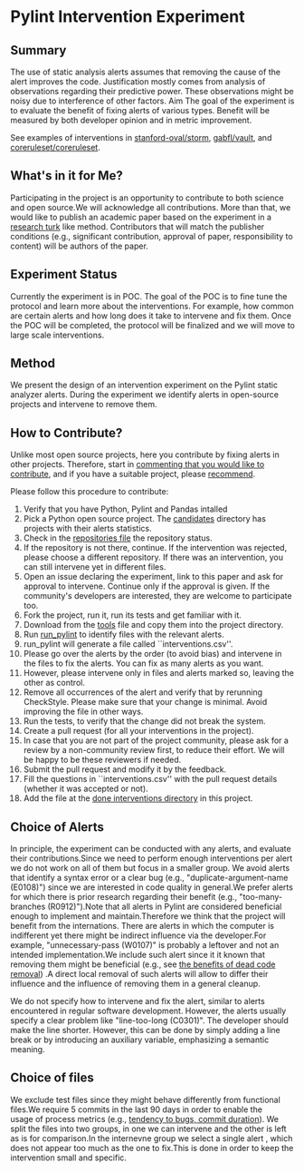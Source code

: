 # Pylint Intervention Experiment

## Summary

The use of static analysis alerts assumes that removing the cause of the alert improves the code. Justification mostly comes
from analysis of observations regarding their predictive power. These observations might be noisy due to interference of other
factors. Aim The goal of the experiment is to evaluate the benefit of fixing alerts of various types. Benefit will be measured by both developer opinion and in metric improvement.

See examples of interventions in [stanford-oval/storm](https://github.com/stanford-oval/storm/pull/181), [gabfl/vault](https://github.com/gabfl/vault/pull/82), and [coreruleset/coreruleset](https://github.com/coreruleset/coreruleset/pull/3837).


## What's in it for Me?
Participating in the project is an opportunity to contribute to both science and open source.We will acknowledge all contributions. More than that, we would like to publish an academic paper based on the experiment in a [research turk](https://arxiv.org/pdf/2001.01972) like method. Contributors that will match the publisher conditions (e.g., significant contribution, approval of paper, responsibility to content) will be authors of the paper.

## Experiment Status
Currently the experiment is in POC.
The goal of the POC is to fine tune the protocol and learn more about the interventions.
For example, how common are certain alerts and how long does it take to intervene and fix them.
Once the POC will be completed, the protocol will be finalized and we will move to large scale interventions.

## Method
We present the design of an intervention experiment on the Pylint static analyzer alerts. During the experiment we identify alerts in open-source projects and intervene to remove them.

## How to Contribute?

Unlike most open source projects, here you contribute by fixing alerts in other projects.
Therefore, start in [commenting that you would like to contribute](https://github.com/evidencebp/pylint-intervention/issues/1), and if you have a suitable project, please [recommend](https://github.com/evidencebp/pylint-intervention/issues/2). 

Please follow this procedure to contribute:

1. Verify that you have Python, Pylint and Pandas intalled
2. Pick a Python open source project. The [candidates](https://github.com/evidencebp/pylint-intervention/tree/main/interventions/candidates) directory has projects with their alerts statistics.
3. Check in the [repositories file](https://github.com/evidencebp/pylint-intervention/blob/main/interventions/repositories.csv) the repository status.
4. If the repository is not there, continue. If the intervention was rejected, please choose a different repository. If there was an intervention, you can still intervene yet in different files.
5. Open an issue declaring the experiment, link to this paper and ask for approval to intervene. Continue only if the approval is given. If the community's developers are interested, they are welcome to participate too.
6. Fork the project, run it, run its tests and get familiar with it.
7. Download from the [tools](https://github.com/evidencebp/pylint-intervention/tree/main/tools/project_analysis) file and copy them into the project directory.
8. Run [run_pylint](https://github.com/evidencebp/pylint-intervention/blob/main/tools/project_analysis/run_pylint.py) to identify files with the relevant alerts.
9. run_pylint will generate a file called ``interventions.csv''.
10. Please go over the alerts by the order (to avoid bias) and intervene in the files to fix the alerts. You can fix as many alerts as you want.
11. However, please intervene only in files and alerts marked so, leaving the other as control.
12. Remove all occurrences of the alert and verify that by rerunning CheckStyle. Please make sure that your change is minimal. Avoid improving the file in other ways.
13. Run the tests, to verify that the change did not break the system.
14. Create a pull request (for all your interventions in the project).
15. In case that you are not part of the project community, please ask for a review by a non-community review first, to reduce their effort. We will be happy to be these reviewers if needed.
16. Submit the pull request and modify it by the feedback.
17. Fill the questions in ``interventions.csv'' with the pull request details (whether it was accepted or not).
18. Add the file at the [done interventions directory](https://github.com/evidencebp/pylint-intervention/tree/main/interventions/done) in this project.

## Choice of Alerts

In principle, the experiment can be conducted with any alerts, and evaluate their contributions.Since we need to perform enough interventions per alert we do not work on all of them but focus in a smaller group.
We avoid alerts that identify a syntax error or a clear bug (e.g., "duplicate-argument-name (E0108)") since we are interested in code quality in general.We prefer alerts for which there is prior research regarding their benefit (e.g., "too-many-branches (R0912)").Note that all alerts in Pylint are considered beneficial enough to implement and maintain.Therefore we think that the project will benefit from the internations.
There are alerts in which the computer is indifferent yet there might be indirect influence via the developer.For example, "unnecessary-pass (W0107)" is probably a leftover and not an intended implementation.We include such alert since it it known that removing them might be beneficial (e.g., see [the benefits of dead code removal](https://www.cs.huji.ac.il/w~feit/papers/Refactor19PROMISE.pdf)) .A direct local removal of such alerts will allow to differ their influence and the influence of removing them in a general cleanup.

We do not specify how to intervene and fix the alert, similar to alerts encountered in regular software development.
However, the alerts usually specify a clear problem like "line-too-long (C0301)".
The developer should make the line shorter.
However, this can be done by simply adding a line break or by introducing an auxiliary variable, emphasizing a semantic meaning.

## Choice of files
We exclude test files since they might behave differently from functional files.We require 5 commits in the last 90 days in order to enable the usage of process metrics (e.g., [tendency to bugs, commit duration](https://link.springer.com/article/10.1007/s11219-021-09564-z)).
We split the files into two groups, in one we can intervene and the other is left as is for comparison.In the internevne group we select a single alert , which does not appear too much as the one to fix.This is done in order to keep the intervention small and specific.
